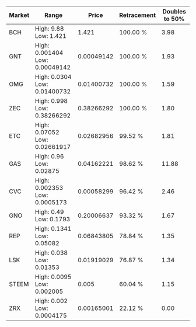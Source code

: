 | Market | Range | Price| Retracement | Doubles to 50% |
| --- | --- | --- | --- | --- |
| BCH | High: 9.88<br />Low: 1.421 | 1.421 | 100.00 % | 3.98 |
| GNT | High: 0.001404<br />Low: 0.00049142 | 0.00049142 | 100.00 % | 1.93 |
| OMG | High: 0.0304<br />Low: 0.01400732 | 0.01400732 | 100.00 % | 1.59 |
| ZEC | High: 0.998<br />Low: 0.38266292 | 0.38266292 | 100.00 % | 1.80 |
| ETC | High: 0.07052<br />Low: 0.02661917 | 0.02682956 | 99.52 % | 1.81 |
| GAS | High: 0.96<br />Low: 0.02875 | 0.04162221 | 98.62 % | 11.88 |
| CVC | High: 0.002353<br />Low: 0.0005173 | 0.00058299 | 96.42 % | 2.46 |
| GNO | High: 0.49<br />Low: 0.1793 | 0.20006637 | 93.32 % | 1.67 |
| REP | High: 0.1341<br />Low: 0.05082 | 0.06843805 | 78.84 % | 1.35 |
| LSK | High: 0.038<br />Low: 0.01353 | 0.01919029 | 76.87 % | 1.34 |
| STEEM | High: 0.0095<br />Low: 0.002005 | 0.005 | 60.04 % | 1.15 |
| ZRX | High: 0.002<br />Low: 0.0004175 | 0.00165001 | 22.12 % | 0.00 |
